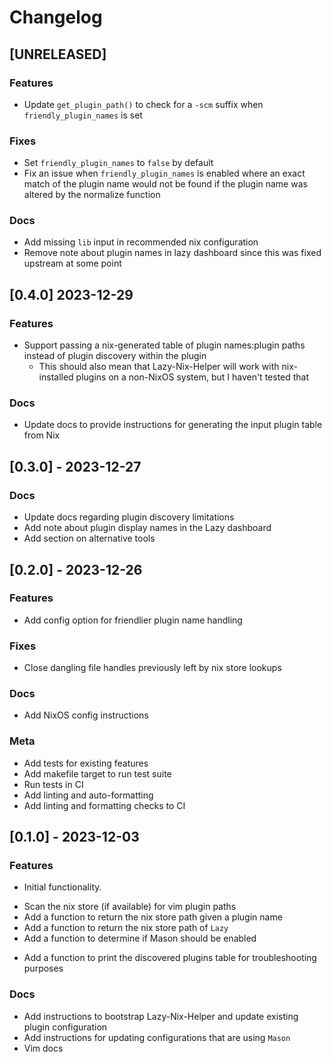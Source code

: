 # Changelog

## [UNRELEASED]

### Features

- Update `get_plugin_path()` to check for a `-scm` suffix when `friendly_plugin_names` is set

### Fixes

- Set `friendly_plugin_names` to `false` by default
- Fix an issue when `friendly_plugin_names` is enabled where an exact match of the plugin name would not be found if the plugin name was altered by the normalize function

### Docs

- Add missing `lib` input in recommended nix configuration
- Remove note about plugin names in lazy dashboard since this was fixed upstream at some point

## [0.4.0] 2023-12-29

### Features

- Support passing a nix-generated table of plugin names:plugin paths instead of plugin discovery within the plugin
  + This should also mean that Lazy-Nix-Helper will work with nix-installed plugins on a non-NixOS system, but I haven't tested that

### Docs

- Update docs to provide instructions for generating the input plugin table from Nix


## [0.3.0] - 2023-12-27

### Docs

- Update docs regarding plugin discovery limitations
- Add note about plugin display names in the Lazy dashboard
- Add section on alternative tools


## [0.2.0] - 2023-12-26

### Features

- Add config option for friendlier plugin name handling

### Fixes

- Close dangling file handles previously left by nix store lookups

### Docs

- Add NixOS config instructions

### Meta

- Add tests for existing features
- Add makefile target to run test suite
- Run tests in CI
- Add linting and auto-formatting
- Add linting and formatting checks to CI


## [0.1.0] - 2023-12-03

### Features

- Initial functionality. 
 + Scan the nix store (if available) for vim plugin paths
 + Add a function to return the nix store path given a plugin name
 + Add a function to return the nix store path of `Lazy`
 + Add a function to determine if Mason should be enabled
- Add a function to print the discovered plugins table for troubleshooting purposes

### Docs

- Add instructions to bootstrap Lazy-Nix-Helper and update existing plugin configuration
- Add instructions for updating configurations that are using `Mason`
- Vim docs
